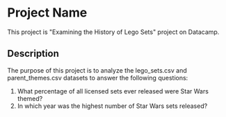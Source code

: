 # Project Name
This project is "Examining the History of Lego Sets" project on Datacamp. 

## Description
The purpose of this project is to analyze the lego_sets.csv and parent_themes.csv datasets to answer the following questions:
1. What percentage of all licensed sets ever released were Star Wars themed?
2. In which year was the highest number of Star Wars sets released?
